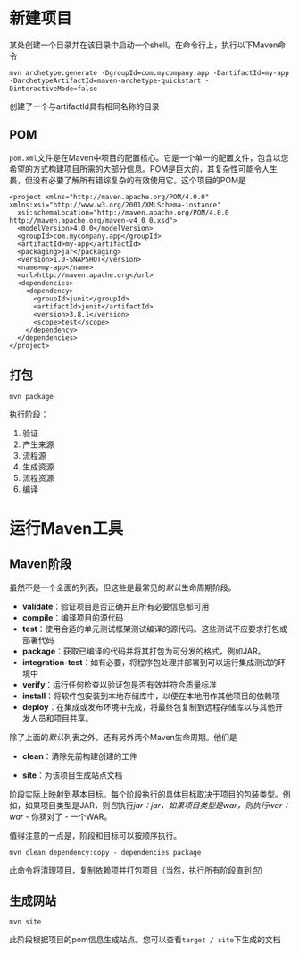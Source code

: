 # 新建项目

某处创建一个目录并在该目录中启动一个shell。在命令行上，执行以下Maven命令

```shell
mvn archetype:generate -DgroupId=com.mycompany.app -DartifactId=my-app -DarchetypeArtifactId=maven-archetype-quickstart -DinteractiveMode=false
```

创建了一个与artifactId具有相同名称的目录

## POM

`pom.xml`文件是在Maven中项目的配置核心。它是一个单一的配置文件，包含以您希望的方式构建项目所需的大部分信息。POM是巨大的，其复杂性可能令人生畏，但没有必要了解所有错综复杂的有效使用它。这个项目的POM是

```xml-dtd
<project xmlns="http://maven.apache.org/POM/4.0.0" xmlns:xsi="http://www.w3.org/2001/XMLSchema-instance"
  xsi:schemaLocation="http://maven.apache.org/POM/4.0.0 http://maven.apache.org/maven-v4_0_0.xsd">
  <modelVersion>4.0.0</modelVersion>
  <groupId>com.mycompany.app</groupId>
  <artifactId>my-app</artifactId>
  <packaging>jar</packaging>
  <version>1.0-SNAPSHOT</version>
  <name>my-app</name>
  <url>http://maven.apache.org</url>
  <dependencies>
    <dependency>
      <groupId>junit</groupId>
      <artifactId>junit</artifactId>
      <version>3.8.1</version>
      <scope>test</scope>
    </dependency>
  </dependencies>
</project>
```

## 打包

```shell
mvn package
```

执行阶段：

1. 验证
2. 产生来源
3. 流程源
4. 生成资源
5. 流程资源
6. 编译

# 运行Maven工具

## Maven阶段

虽然不是一个全面的列表，但这些是最常见的*默认*生命周期阶段。

- **validate**：验证项目是否正确并且所有必要信息都可用
- **compile**：编译项目的源代码
- **test**：使用合适的单元测试框架测试编译的源代码。这些测试不应要求打包或部署代码
- **package**：获取已编译的代码并将其打包为可分发的格式，例如JAR。
- **integration-test**：如有必要，将程序包处理并部署到可以运行集成测试的环境中
- **verify**：运行任何检查以验证包是否有效并符合质量标准
- **install**：将软件包安装到本地存储库中，以便在本地用作其他项目的依赖项
- **deploy**：在集成或发布环境中完成，将最终包复制到远程存储库以与其他开发人员和项目共享。

除了上面的*默认*列表之外，还有另外两个Maven生命周期。他们是

- **clean**：清除先前构建创建的工件

- **site**：为该项目生成站点文档

阶段实际上映射到基本目标。每个阶段执行的具体目标取决于项目的包装类型。例如，如果项目类型是JAR，则*包*执行*jar：jar，*如果项目类型是*war，*则执行*war：war* - 你猜对了 - 一个WAR。

值得注意的一点是，阶段和目标可以按顺序执行。

```shell
mvn clean dependency:copy - dependencies package
```

此命令将清理项目，复制依赖项并打包项目（当然，执行所有阶段直到*包*）

## 生成网站

```shell
mvn site
```

此阶段根据项目的pom信息生成站点。您可以查看`target / site`下生成的文档